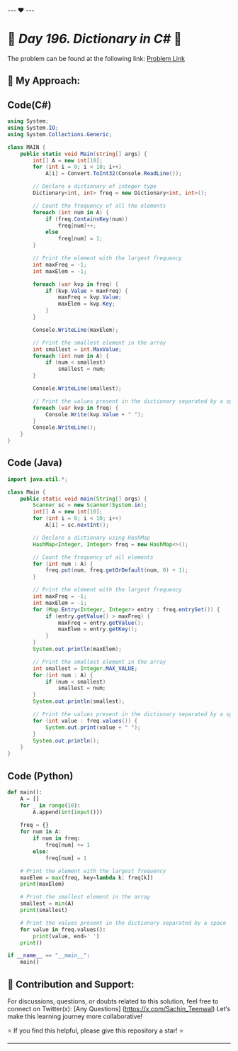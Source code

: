 --- ❤️ ---

# 🚀 _Day 196. Dictionary in C#_ 🧠


The problem can be found at the following link: [Problem Link](https://www.interviewbit.com/problems/dictionary-in-c/)

## 🎯 **My Approach:**


## Code(C#)
```c#
using System;
using System.IO;
using System.Collections.Generic;

class MAIN {
    public static void Main(string[] args) {
        int[] A = new int[10];
        for (int i = 0; i < 10; i++)
            A[i] = Convert.ToInt32(Console.ReadLine());

        // Declare a dictionary of integer type
        Dictionary<int, int> freq = new Dictionary<int, int>();

        // Count the frequency of all the elements
        foreach (int num in A) {
            if (freq.ContainsKey(num))
                freq[num]++;
            else
                freq[num] = 1;
        }

        // Print the element with the largest frequency
        int maxFreq = -1;
        int maxElem = -1;

        foreach (var kvp in freq) {
            if (kvp.Value > maxFreq) {
                maxFreq = kvp.Value;
                maxElem = kvp.Key;
            }
        }

        Console.WriteLine(maxElem);

        // Print the smallest element in the array
        int smallest = int.MaxValue;
        foreach (int num in A) {
            if (num < smallest)
                smallest = num;
        }

        Console.WriteLine(smallest);

        // Print the values present in the dictionary separated by a space
        foreach (var kvp in freq) {
            Console.Write(kvp.Value + " ");
        }
        Console.WriteLine();
    }
}

```

## Code (Java)

```java
import java.util.*;

class Main {
    public static void main(String[] args) {
        Scanner sc = new Scanner(System.in);
        int[] A = new int[10];
        for (int i = 0; i < 10; i++)
            A[i] = sc.nextInt();

        // Declare a dictionary using HashMap
        HashMap<Integer, Integer> freq = new HashMap<>();

        // Count the frequency of all elements
        for (int num : A) {
            freq.put(num, freq.getOrDefault(num, 0) + 1);
        }

        // Print the element with the largest frequency
        int maxFreq = -1;
        int maxElem = -1;
        for (Map.Entry<Integer, Integer> entry : freq.entrySet()) {
            if (entry.getValue() > maxFreq) {
                maxFreq = entry.getValue();
                maxElem = entry.getKey();
            }
        }
        System.out.println(maxElem);

        // Print the smallest element in the array
        int smallest = Integer.MAX_VALUE;
        for (int num : A) {
            if (num < smallest)
                smallest = num;
        }
        System.out.println(smallest);

        // Print the values present in the dictionary separated by a space
        for (int value : freq.values()) {
            System.out.print(value + " ");
        }
        System.out.println();
    }
}

```

## Code (Python)

```python
def main():
    A = []
    for _ in range(10):
        A.append(int(input()))
    
    freq = {}
    for num in A:
        if num in freq:
            freq[num] += 1
        else:
            freq[num] = 1

    # Print the element with the largest frequency
    maxElem = max(freq, key=lambda k: freq[k])
    print(maxElem)

    # Print the smallest element in the array
    smallest = min(A)
    print(smallest)

    # Print the values present in the dictionary separated by a space
    for value in freq.values():
        print(value, end=' ')
    print()

if __name__ == "__main__":
    main()

```



## 🎯 **Contribution and Support:**

For discussions, questions, or doubts related to this solution, feel free to connect on Twitter(x): [Any Questions] (https://x.com/Sachin_Teenwal) Let’s make this learning journey more collaborative!

⭐ If you find this helpful, please give this repository a star! ⭐

---
